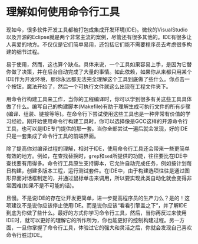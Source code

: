 # 理解如何使用命令行工具

现如今，很多软件开发工具都被打包成集成开发环境(IDE)。微软的VisualStudio以及开源的Eclipse就是两个非常主流的案例，尽管还有很多其他的。IDE有很多让人喜爱的地方。不仅仅是它们简单易用，还包括它们能不需要程序员去考虑很多构建的细节过程。

易于使用，然而，这也算个缺点。具体来说，一个工具如果容易上手，是因为它替你做了决策，并在后台自动完成了大量的事情。如此依赖，如果你从来都只用某个IDE作为开发环境，那你永远都无法完全理解这个工具到底做了些什么。你点击一个按钮，魔法开始了，然后一个可执行文件就这么出现在工程文件夹下。

用命令行构建工具来工作，当你的工程编译时，你可以学到很多有关这些工具具体做了什么。编写自己的构建脚本(Makefile)有助于理解生成可执行文件的所有步骤(编译、组装、链接等等)。在命令行下尝试使用这些工具也是一种非常有价值的学习经验。刚开始使用命令行构建工具时，你可以选择像是GCC这样的开源命令行工具，也可以是IDE专门提供的那一套。当你全部尝试一遍后就会发现，好的IDE只是一套集成了命令行工具的前端界面。

除了提高你对编译过程的理解，相对于IDE，使用命令行工具还会带来一些更简单有效的地方。例如，在查找替换时，`grep`和`sed`所提供的功能，往往要比在IDE中查找要有用得多。命令行工具原生支持脚本，它允许自动完成任务，例如按计划每日构建，创建多版本工程，运行测试套件。在IDE中，由于构建选项往往是通过图形界面对话框制定的，并通过鼠标单击来调用，所以要实现此类自动化就会变得非常困难(如果不是不可能的话)。

且慢。不是说IDE的存在让开发更简单，进一步提高程序员的生产力么？是的！这项建议不是说你应该停止使用IDE。而是说你应该“看看引擎盖之下”，并了解IDE到底为你做了些什么。最好的方式你学习命令行工具，然后，当你再反过来使用IDE时，就可以更好的理解它的所作所为，你也能更好的控制构建过程。另一方面，一旦你掌握了命令行工具，体验过它的强大和灵活之后，你就会发现自己喜欢命令行胜过IDE。